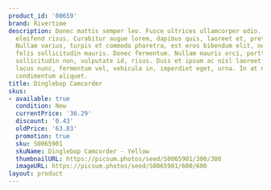 ```yaml
---
product_id: '00659'
brand: Rivertime
description: Donec mattis semper leo. Fusce ultrices ullamcorper odio. Aliquam dictum
  eleifend risus. Curabitur augue lorem, dapibus quis, laoreet et, pretium ac, nisi.
  Nullam varius, turpis et commodo pharetra, est eros bibendum elit, nec luctus magna
  felis sollicitudin mauris. Donec fermentum. Nullam mauris orci, porttitor eget,
  sollicitudin non, vulputate id, risus. Duis et ipsum ac nisl laoreet commodo. Sed
  lacus nunc, fermentum vel, vehicula in, imperdiet eget, urna. In at nulla at nisl
  condimentum aliquet.
title: Dinglebop Camcorder
skus:
- available: true
  condition: New
  currentPrice: '36.29'
  discount: '0.43'
  oldPrice: '63.83'
  promotion: true
  sku: S0065901
  skuName: Dinglebop Camcorder - Yellow
  thumbnailURL: https://picsum.photos/seed/S0065901/300/300
  imageURL: https://picsum.photos/seed/S0065901/600/600
layout: product
---
```

